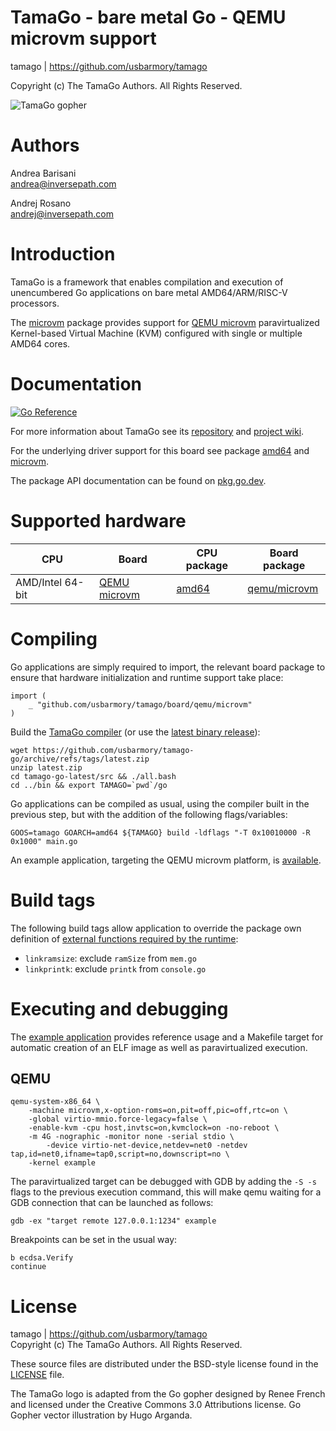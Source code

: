 TamaGo - bare metal Go - QEMU microvm support
=============================================

tamago | https://github.com/usbarmory/tamago  

Copyright (c) The TamaGo Authors. All Rights Reserved.  

![TamaGo gopher](https://github.com/usbarmory/tamago/wiki/images/tamago.svg?sanitize=true)

Authors
=======

Andrea Barisani  
andrea@inversepath.com  

Andrej Rosano  
andrej@inversepath.com  

Introduction
============

TamaGo is a framework that enables compilation and execution of unencumbered Go
applications on bare metal AMD64/ARM/RISC-V processors.

The [microvm](https://github.com/usbarmory/tamago/tree/master/board/qemu/microvm)
package provides support for [QEMU microvm](https://www.qemu.org/docs/master/system/i386/microvm.html)
paravirtualized Kernel-based Virtual Machine (KVM) configured with single or
multiple AMD64 cores.

Documentation
=============

[![Go Reference](https://pkg.go.dev/badge/github.com/usbarmory/tamago.svg)](https://pkg.go.dev/github.com/usbarmory/tamago)

For more information about TamaGo see its
[repository](https://github.com/usbarmory/tamago) and
[project wiki](https://github.com/usbarmory/tamago/wiki).

For the underlying driver support for this board see package
[amd64](https://github.com/usbarmory/tamago/tree/master/amd64) and
[microvm](https://github.com/usbarmory/tamago/tree/master/board/qemu/microvm).

The package API documentation can be found on
[pkg.go.dev](https://pkg.go.dev/github.com/usbarmory/tamago).

Supported hardware
==================

| CPU              | Board                                                                     | CPU package                                                    | Board package                                                                      |
|------------------|---------------------------------------------------------------------------|----------------------------------------------------------------|------------------------------------------------------------------------------------|
| AMD/Intel 64-bit | [QEMU microvm](https://www.qemu.org/docs/master/system/i386/microvm.html) | [amd64](https://github.com/usbarmory/tamago/tree/master/amd64) | [qemu/microvm](https://github.com/usbarmory/tamago/tree/master/board/qemu/microvm) |

Compiling
=========

Go applications are simply required to import, the relevant board package to
ensure that hardware initialization and runtime support take place:

```golang
import (
	_ "github.com/usbarmory/tamago/board/qemu/microvm"
)
```

Build the [TamaGo compiler](https://github.com/usbarmory/tamago-go)
(or use the [latest binary release](https://github.com/usbarmory/tamago-go/releases/latest)):

```
wget https://github.com/usbarmory/tamago-go/archive/refs/tags/latest.zip
unzip latest.zip
cd tamago-go-latest/src && ./all.bash
cd ../bin && export TAMAGO=`pwd`/go
```

Go applications can be compiled as usual, using the compiler built in the
previous step, but with the addition of the following flags/variables:

```
GOOS=tamago GOARCH=amd64 ${TAMAGO} build -ldflags "-T 0x10010000 -R 0x1000" main.go
```

An example application, targeting the QEMU microvm platform,
is [available](https://github.com/usbarmory/tamago-example).

Build tags
==========

The following build tags allow application to override the package own definition of
[external functions required by the runtime](https://github.com/usbarmory/tamago/wiki/Internals#go-runtime-changes):

* `linkramsize`: exclude `ramSize` from `mem.go`
* `linkprintk`: exclude `printk` from `console.go`

Executing and debugging
=======================

The [example application](https://github.com/usbarmory/tamago-example) provides
reference usage and a Makefile target for automatic creation of an ELF image as
well as paravirtualized execution.

QEMU
----

```
qemu-system-x86_64 \
	-machine microvm,x-option-roms=on,pit=off,pic=off,rtc=on \
	-global virtio-mmio.force-legacy=false \
	-enable-kvm -cpu host,invtsc=on,kvmclock=on -no-reboot \
	-m 4G -nographic -monitor none -serial stdio \
        -device virtio-net-device,netdev=net0 -netdev tap,id=net0,ifname=tap0,script=no,downscript=no \
	-kernel example
```

The paravirtualized target can be debugged with GDB by adding the `-S -s` flags
to the previous execution command, this will make qemu waiting for a GDB
connection that can be launched as follows:

```
gdb -ex "target remote 127.0.0.1:1234" example
```

Breakpoints can be set in the usual way:

```
b ecdsa.Verify
continue
```

License
=======

tamago | https://github.com/usbarmory/tamago  
Copyright (c) The TamaGo Authors. All Rights Reserved.

These source files are distributed under the BSD-style license found in the
[LICENSE](https://github.com/usbarmory/tamago/blob/master/LICENSE) file.

The TamaGo logo is adapted from the Go gopher designed by Renee French and
licensed under the Creative Commons 3.0 Attributions license. Go Gopher vector
illustration by Hugo Arganda.
